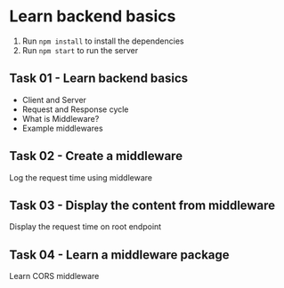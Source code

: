 # Learn backend basics

1. Run `npm install` to install the dependencies
2. Run `npm start` to run the server

## Task 01 - Learn backend basics

- Client and Server
- Request and Response cycle
- What is Middleware?
- Example middlewares

## Task 02 - Create a middleware

Log the request time using middleware

## Task 03 - Display the content from middleware

Display the request time on root endpoint

## Task 04 - Learn a middleware package

Learn CORS middleware
